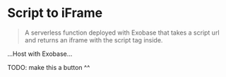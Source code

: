 # Script to iFrame

> A serverless function deployed with Exobase that takes a script url and returns an iframe with the script tag inside.

...Host with Exobase...

TODO: make this a button ^^